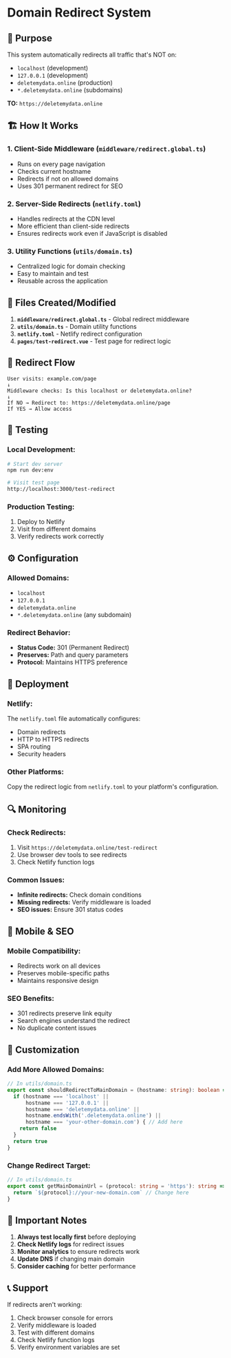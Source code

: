 # Domain Redirect System

## 🎯 **Purpose**

This system automatically redirects all traffic that's NOT on:
- `localhost` (development)
- `127.0.0.1` (development)
- `deletemydata.online` (production)
- `*.deletemydata.online` (subdomains)

**TO:** `https://deletemydata.online`

## 🏗️ **How It Works**

### 1. **Client-Side Middleware** (`middleware/redirect.global.ts`)
- Runs on every page navigation
- Checks current hostname
- Redirects if not on allowed domains
- Uses 301 permanent redirect for SEO

### 2. **Server-Side Redirects** (`netlify.toml`)
- Handles redirects at the CDN level
- More efficient than client-side redirects
- Ensures redirects work even if JavaScript is disabled

### 3. **Utility Functions** (`utils/domain.ts`)
- Centralized logic for domain checking
- Easy to maintain and test
- Reusable across the application

## 📁 **Files Created/Modified**

1. **`middleware/redirect.global.ts`** - Global redirect middleware
2. **`utils/domain.ts`** - Domain utility functions
3. **`netlify.toml`** - Netlify redirect configuration
4. **`pages/test-redirect.vue`** - Test page for redirect logic

## 🔄 **Redirect Flow**

```
User visits: example.com/page
↓
Middleware checks: Is this localhost or deletemydata.online?
↓
If NO → Redirect to: https://deletemydata.online/page
If YES → Allow access
```

## 🧪 **Testing**

### **Local Development:**
```bash
# Start dev server
npm run dev:env

# Visit test page
http://localhost:3000/test-redirect
```

### **Production Testing:**
1. Deploy to Netlify
2. Visit from different domains
3. Verify redirects work correctly

## ⚙️ **Configuration**

### **Allowed Domains:**
- `localhost`
- `127.0.0.1`
- `deletemydata.online`
- `*.deletemydata.online` (any subdomain)

### **Redirect Behavior:**
- **Status Code:** 301 (Permanent Redirect)
- **Preserves:** Path and query parameters
- **Protocol:** Maintains HTTPS preference

## 🚀 **Deployment**

### **Netlify:**
The `netlify.toml` file automatically configures:
- Domain redirects
- HTTP to HTTPS redirects
- SPA routing
- Security headers

### **Other Platforms:**
Copy the redirect logic from `netlify.toml` to your platform's configuration.

## 🔍 **Monitoring**

### **Check Redirects:**
1. Visit `https://deletemydata.online/test-redirect`
2. Use browser dev tools to see redirects
3. Check Netlify function logs

### **Common Issues:**
- **Infinite redirects:** Check domain conditions
- **Missing redirects:** Verify middleware is loaded
- **SEO issues:** Ensure 301 status codes

## 📱 **Mobile & SEO**

### **Mobile Compatibility:**
- Redirects work on all devices
- Preserves mobile-specific paths
- Maintains responsive design

### **SEO Benefits:**
- 301 redirects preserve link equity
- Search engines understand the redirect
- No duplicate content issues

## 🔧 **Customization**

### **Add More Allowed Domains:**
```typescript
// In utils/domain.ts
export const shouldRedirectToMainDomain = (hostname: string): boolean => {
  if (hostname === 'localhost' || 
      hostname === '127.0.0.1' || 
      hostname === 'deletemydata.online' ||
      hostname.endsWith('.deletemydata.online') ||
      hostname === 'your-other-domain.com') { // Add here
    return false
  }
  return true
}
```

### **Change Redirect Target:**
```typescript
// In utils/domain.ts
export const getMainDomainUrl = (protocol: string = 'https'): string => {
  return `${protocol}://your-new-domain.com` // Change here
}
```

## 🚨 **Important Notes**

1. **Always test locally first** before deploying
2. **Check Netlify logs** for redirect issues
3. **Monitor analytics** to ensure redirects work
4. **Update DNS** if changing main domain
5. **Consider caching** for better performance

## 📞 **Support**

If redirects aren't working:
1. Check browser console for errors
2. Verify middleware is loaded
3. Test with different domains
4. Check Netlify function logs
5. Verify environment variables are set 